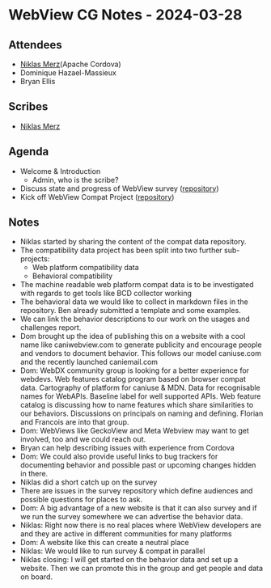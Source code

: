 # WebView CG Notes - 2024-03-28

## Attendees

* [Niklas Merz](mailto:niklasmerz@apache.org)(Apache Cordova)
* Dominique Hazael-Massieux
* Bryan Ellis

## Scribes

* [Niklas Merz](mailto:niklasmerz@apache.org)

## Agenda

* Welcome & Introduction
  * Admin, who is the scribe?
* Discuss state and progress of WebView survey ([repository](https://github.com/WebView-CG/webview-survey))
* Kick off WebView Compat Project ([repository](https://github.com/WebView-CG/Compatibility-Data-Project))

## Notes

* Niklas started by sharing the content of the compat data repository.
* The compatibility data project has been split into two further sub-projects:
  * Web platform compatibility data
  * Behavioral compatibility
* The machine readable web platform compat data is to be investigated with regards to get tools like BCD collector working
* The behavioral data we would like to collect in markdown files in the repository. Ben already submitted a template and some examples.
* We can link the behavior descriptions to our work on the usages and challenges report.
* Dom brought up the idea of publishing this on a website with a cool name like caniwebview.com to generate publicity and encourage people and vendors to document behavior. This follows our model caniuse.com and the recently launched caniemail.com
* Dom: WebDX community group is looking for a better experience for webdevs. Web features catalog program based on browser compat data. Cartography of platform for caniuse & MDN. Data for recognisable names for WebAPIs. Baseline label for well supported APIs. Web feature catalog is discussing how to name features which share similarities to our behaviors. Discussions on principals on naming and defining. Florian and Francois are into that group.
* Dom: WebViews like GeckoView and Meta Webview may want to get involved, too and we could reach out.
* Bryan can help describing issues with experience from Cordova
* Dom: We could also provide useful links to bug trackers for documenting behavior and possible past or upcoming changes hidden in there.
* Niklas did a short catch up on the survey
* There are issues in the survey repository which define audiences and possible questions for places to ask.
* Dom: A big advantage of a new website is that it can also survey and if we run the survey somewhere we can advertise the behavior data.
* Niklas: Right now there is no real places where WebView developers are and they are active in different communities for many platforms
* Dom: A website like this can create a neutral place
* Niklas: We would like to run survey & compat in parallel
* Niklas closing: I will get started on the behavior data and set up a website. Then we can promote this in the group and get people and data on board.
